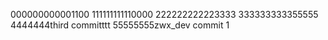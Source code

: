 000000000001100
111111111110000
222222222223333
333333333355555
4444444third committtt
55555555zwx_dev commit  1

